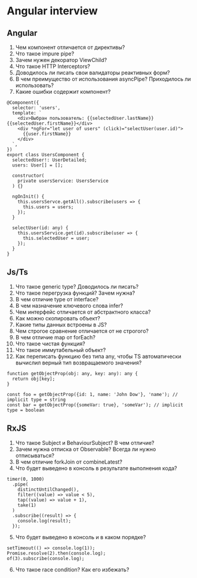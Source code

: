 # Angular interview

## Angular
1. Чем компонент отличается от директивы?
2. Что такое impure pipe? 
3. Зачем нужен декоратор ViewChild?
4. Что такое HTTP Interceptors?
5. Доводилось ли писать свои валидаторы реактивных форм?
6. В чем преимущество от использования asyncPipe? Приходилось ли использовать?
7. Какие ошибки содержит компонент?
````
@Component({
  selector: 'users',
  template: `
    <div>Выбран пользователь: {{selectedUser.lastName}} {{selectedUser.firstName}}</div>
    <div *ngFor="let user of users" (click)="selectUser(user.id)">
      {{user.firstName}}
    </div>
  `,
})
export class UsersComponent {
  selectedUser!: UserDetailed;
  users: User[] = [];

  constructor(
    private usersService: UsersService
  ) {}
  
  ngOnInit() {
    this.usersServce.getAll().subscribe(users => {
      this.users = users;
    });
  }

  selectUser(id: any) {
    this.usersService.get(id).subscribe(user => {
      this.selectedUser = user;
    });
  }
}
````

## Js/Ts
1. Что такое generic type? Доводилось ли писать?
2. Что такое перегрузка функций? Зачем нужна?
3. В чем отличие type от interface?
4. В чем назначение ключевого слова infer?
5. Чем интерфейс отличается от абстрактного класса?
6. Как можно скопировать объект?
7. Какие типы данных встроены в JS? 
8. Чем строгое сравнение отличается от не строгого? 
9. В чем отличие map от forEach?
10. Что такое чистая функция?
11. Что такое иммутабельный объект?
12. Как переписать функцию без типа any, чтобы TS автоматически вычислил верный тип возвращаемого значения?
````
function getObjectProp(obj: any, key: any): any {
  return obj[key];
}

const foo = getObjectProp({id: 1, name: 'John Dow'}, 'name'); // implicit type = string
const bar = getObjectProp({someVar: true}, 'someVar'); // implicit type = boolean
````

## RxJS
1. Что такое Subject и BehaviourSubject? В чем отличие?
2. Зачем нужна отписка от Observable? Всегда ли нужно отписываться?
3. В чем отличие forkJoin от combineLatest?
4. Что будет выведено в консоль в результате выполнения кода?
````
timer(0, 1000)
  .pipe(
    distinctUntilChanged(),
    filter((value) => value < 5),
    tap((value) => value + 1),
    take(1)
  )
  .subscribe((result) => {
    console.log(result);
  });
````
5. Что будет выведено в консоль и в каком порядке?
````
setTimeout(() => console.log(1));
Promise.resolve(2).then(console.log);
of(3).subscribe(console.log);
````
6. Что такое race condition? Как его избежать?
